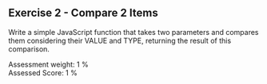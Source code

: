 ## Exercise 2 - Compare 2 Items
Write a simple JavaScript function that takes two parameters and compares them considering their VALUE and TYPE, returning the result of this comparison. 

Assessment weight: 1 %\
Assessed Score: 1 %
